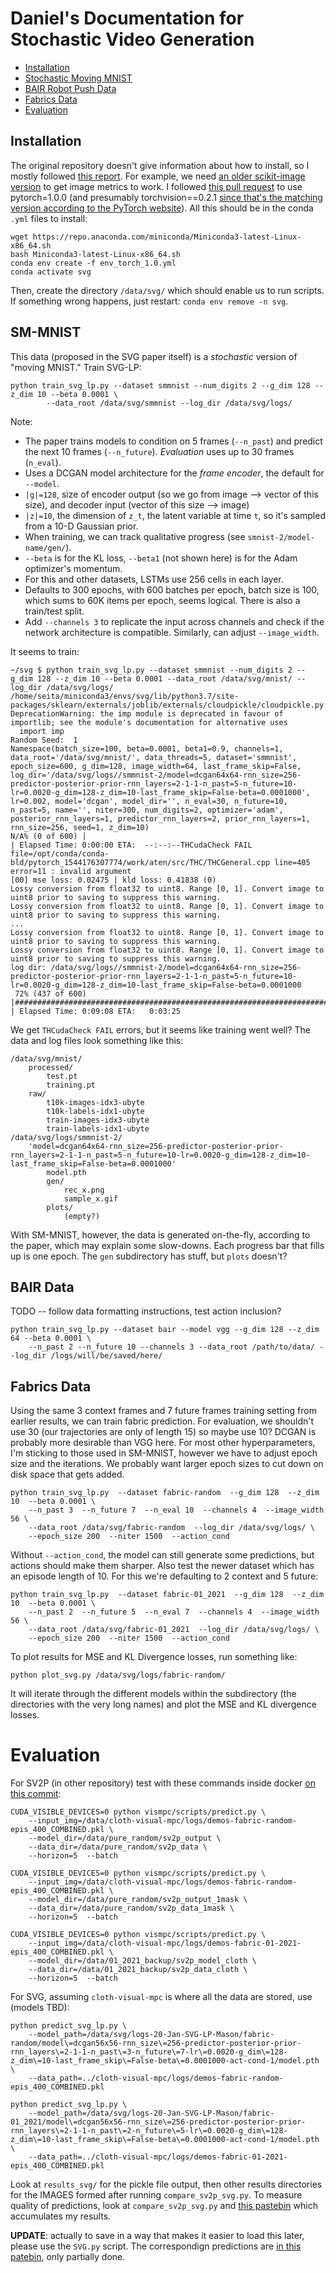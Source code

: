 # Daniel's Documentation for Stochastic Video Generation

- [Installation](#installation)
- [Stochastic Moving MNIST](#sm-mnist)
- [BAIR Robot Push Data](#bair-data)
- [Fabrics Data](#fabrics-data)
- [Evaluation](#evaluation)

## Installation

The original repository doesn't give information about how to install, so I
mostly followed [this report][4]. For example, we need [an older scikit-image
version][2] to get image metrics to work. I followed [this pull request][1] to
use pytorch=1.0.0 (and presumably torchvision==0.2.1 [since that's the matching
version according to the PyTorch website][3]). All this should be in the conda
`.yml` files to install:

```
wget https://repo.anaconda.com/miniconda/Miniconda3-latest-Linux-x86_64.sh
bash Miniconda3-latest-Linux-x86_64.sh
conda env create -f env_torch_1.0.yml
conda activate svg
```

Then, create the directory `/data/svg/` which should enable us to run scripts.
If something wrong happens, just restart: `conda env remove -n svg`.

## SM-MNIST

This data (proposed in the SVG paper itself) is a *stochastic* version of
"moving MNIST." Train SVG-LP:

```
python train_svg_lp.py --dataset smmnist --num_digits 2 --g_dim 128 --z_dim 10 --beta 0.0001 \
        --data_root /data/svg/smmnist --log_dir /data/svg/logs/
```

Note:

- The paper trains models to condition on 5 frames (`--n_past`) and predict the
  next 10 frames (`--n_future`). *Evaluation* uses up to 30 frames (`n_eval`).
- Uses a DCGAN model architecture for the *frame encoder*, the default for `--model`.
- `|g|=128`, size of encoder output (so we go from image --> vector of this
  size), and decoder input (vector of this size --> image)
- `|z|=10`, the dimension of `z_t`, the latent variable at time `t`, so it's
  sampled from a 10-D Gaussian prior.
- When training, we can track qualitative progress (see `smnist-2/model-name/gen/`).
- `--beta` is for the KL loss, `--beta1` (not shown here) is for the Adam
  optimizer's momentum.
- For this and other datasets, LSTMs use 256 cells in each layer.
- Defaults to 300 epochs, with 600 batches per epoch, batch size is 100, which
  sums to 60K items per epoch, seems logical. There is also a train/test split.
- Add `--channels 3` to replicate the input across channels and check if the
  network architecture is compatible. Similarly, can adjust `--image_width`.

It seems to train:

```
~/svg $ python train_svg_lp.py --dataset smmnist --num_digits 2 --g_dim 128 --z_dim 10 --beta 0.0001 --data_root /data/svg/mnist/ --log_dir /data/svg/logs/
/home/seita/miniconda3/envs/svg/lib/python3.7/site-packages/sklearn/externals/joblib/externals/cloudpickle/cloudpickle.py:47: DeprecationWarning: the imp module is deprecated in favour of importlib; see the module's documentation for alternative uses
  import imp
Random Seed:  1
Namespace(batch_size=100, beta=0.0001, beta1=0.9, channels=1, data_root='/data/svg/mnist/', data_threads=5, dataset='smmnist', epoch_size=600, g_dim=128, image_width=64, last_frame_skip=False, log_dir='/data/svg/logs//smmnist-2/model=dcgan64x64-rnn_size=256-predictor-posterior-prior-rnn_layers=2-1-1-n_past=5-n_future=10-lr=0.0020-g_dim=128-z_dim=10-last_frame_skip=False-beta=0.0001000', lr=0.002, model='dcgan', model_dir='', n_eval=30, n_future=10, n_past=5, name='', niter=300, num_digits=2, optimizer='adam', posterior_rnn_layers=1, predictor_rnn_layers=2, prior_rnn_layers=1, rnn_size=256, seed=1, z_dim=10)
N/A% (0 of 600) |                                                                                                                                            | Elapsed Time: 0:00:00 ETA:  --:--:--THCudaCheck FAIL file=/opt/conda/conda-bld/pytorch_1544176307774/work/aten/src/THC/THCGeneral.cpp line=405 error=11 : invalid argument
[00] mse loss: 0.02475 | kld loss: 0.41838 (0)
Lossy conversion from float32 to uint8. Range [0, 1]. Convert image to uint8 prior to saving to suppress this warning.
Lossy conversion from float32 to uint8. Range [0, 1]. Convert image to uint8 prior to saving to suppress this warning.
...
Lossy conversion from float32 to uint8. Range [0, 1]. Convert image to uint8 prior to saving to suppress this warning.
Lossy conversion from float32 to uint8. Range [0, 1]. Convert image to uint8 prior to saving to suppress this warning.
log dir: /data/svg/logs//smmnist-2/model=dcgan64x64-rnn_size=256-predictor-posterior-prior-rnn_layers=2-1-1-n_past=5-n_future=10-lr=0.0020-g_dim=128-z_dim=10-last_frame_skip=False-beta=0.0001000
 72% (437 of 600) |####################################################################################################                                      | Elapsed Time: 0:09:08 ETA:   0:03:25
```

We get `THCudaCheck FAIL` errors, but it seems like training went well?  The
data and log files look something like this:

```
/data/svg/mnist/
    processed/
        test.pt
        training.pt
    raw/
        t10k-images-idx3-ubyte
        t10k-labels-idx1-ubyte
        train-images-idx3-ubyte
        train-labels-idx1-ubyte
/data/svg/logs/smmnist-2/
    'model=dcgan64x64-rnn_size=256-predictor-posterior-prior-rnn_layers=2-1-1-n_past=5-n_future=10-lr=0.0020-g_dim=128-z_dim=10-last_frame_skip=False-beta=0.0001000'
        model.pth
        gen/
            rec_x.png
            sample_x.gif
        plots/
            (empty?)
```

With SM-MNIST, however, the data is generated on-the-fly, according to the
paper, which may explain some slow-downs. Each progress bar that fills up is
one epoch. The `gen` subdirectory has stuff, but `plots` doesn't?


## BAIR Data

TODO -- follow data formatting instructions, test action inclusion?

```
python train_svg_lp.py --dataset bair --model vgg --g_dim 128 --z_dim 64 --beta 0.0001 \
    --n_past 2 --n_future 10 --channels 3 --data_root /path/to/data/ --log_dir /logs/will/be/saved/here/
```


## Fabrics Data

Using the same 3 context frames and 7 future frames training setting from
earlier results, we can train fabric prediction. For evaluation, we shouldn't
use 30 (our trajectories are only of length 15) so maybe use 10? DCGAN is
probably more desirable than VGG here. For most other hyperparameters, I'm
sticking to those used in SM-MNIST, however we have to adjust epoch size and
the iterations. We probably want larger epoch sizes to cut down on disk space
that gets added.

```
python train_svg_lp.py  --dataset fabric-random  --g_dim 128  --z_dim 10  --beta 0.0001 \
    --n_past 3  --n_future 7  --n_eval 10  --channels 4  --image_width 56 \
    --data_root /data/svg/fabric-random  --log_dir /data/svg/logs/ \
    --epoch_size 200  --niter 1500  --action_cond
```

Without `--action_cond`, the model can still generate some predictions, but
actions should make them sharper. Also test the newer dataset which has an
episode length of 10. For this we're defaulting to 2 context and 5 future:

```
python train_svg_lp.py  --dataset fabric-01_2021  --g_dim 128  --z_dim 10  --beta 0.0001 \
    --n_past 2  --n_future 5  --n_eval 7  --channels 4  --image_width 56 \
    --data_root /data/svg/fabric-01_2021  --log_dir /data/svg/logs/ \
    --epoch_size 200  --niter 1500  --action_cond
```

To plot results for MSE and KL Divergence losses, run something like:

```
python plot_svg.py /data/svg/logs/fabric-random/
```

It will iterate through the different models within the subdirectory (the
directories with the very long names) and plot the MSE and KL divergence
losses.


# Evaluation

For SV2P (in other repository) test with these commands inside docker [on this
commit][5]:

```
CUDA_VISIBLE_DEVICES=0 python vismpc/scripts/predict.py \
    --input_img=/data/cloth-visual-mpc/logs/demos-fabric-random-epis_400_COMBINED.pkl \
    --model_dir=/data/pure_random/sv2p_output \
    --data_dir=/data/pure_random/sv2p_data \
    --horizon=5  --batch

CUDA_VISIBLE_DEVICES=0 python vismpc/scripts/predict.py \
    --input_img=/data/cloth-visual-mpc/logs/demos-fabric-random-epis_400_COMBINED.pkl \
    --model_dir=/data/pure_random/sv2p_output_1mask \
    --data_dir=/data/pure_random/sv2p_data_1mask \
    --horizon=5  --batch

CUDA_VISIBLE_DEVICES=0 python vismpc/scripts/predict.py \
    --input_img=/data/cloth-visual-mpc/logs/demos-fabric-01-2021-epis_400_COMBINED.pkl \
    --model_dir=/data/01_2021_backup/sv2p_model_cloth \
    --data_dir=/data/01_2021_backup/sv2p_data_cloth \
    --horizon=5  --batch
```

For SVG, assuming `cloth-visual-mpc` is where all the data are stored, use
(models TBD):

```
python predict_svg_lp.py \
    --model_path=/data/svg/logs-20-Jan-SVG-LP-Mason/fabric-random/model\=dcgan56x56-rnn_size\=256-predictor-posterior-prior-rnn_layers\=2-1-1-n_past\=3-n_future\=7-lr\=0.0020-g_dim\=128-z_dim\=10-last_frame_skip\=False-beta\=0.0001000-act-cond-1/model.pth \
    --data_path=../cloth-visual-mpc/logs/demos-fabric-random-epis_400_COMBINED.pkl

python predict_svg_lp.py \
    --model_path=/data/svg/logs-20-Jan-SVG-LP-Mason/fabric-01_2021/model\=dcgan56x56-rnn_size\=256-predictor-posterior-prior-rnn_layers\=2-1-1-n_past\=2-n_future\=5-lr\=0.0020-g_dim\=128-z_dim\=10-last_frame_skip\=False-beta\=0.0001000-act-cond-1/model.pth \
    --data_path=../cloth-visual-mpc/logs/demos-fabric-01-2021-epis_400_COMBINED.pkl
```

Look at `results_svg/` for the pickle file output, then other results
directories for the IMAGES formed after running `compare_sv2p_svg.py`.
To measure quality of predictions, look at `compare_sv2p_svg.py` and [this
pastebin][6] which accumulates my results.


**UPDATE**: actually to save in a way that makes it easier to load this later,
please use the `SVG.py` script. The correspondign predictions are [in this
patebin][7], only partially done.

[1]:https://github.com/edenton/svg/pull/6
[2]:https://stackoverflow.com/questions/55178229/importerror-cannot-import-name-structural-similarity-error
[3]:https://pytorch.org/get-started/previous-versions/
[4]:https://github.com/edenton/svg/issues/10
[5]:https://github.com/ryanhoque/cloth-visual-mpc/commit/d17e30e7edaa9409c5317a86cb9fb263674b0f65
[6]:https://pastebin.com/raw/rigB93wj
[7]:https://pastebin.com/raw/9GvUAmbp
